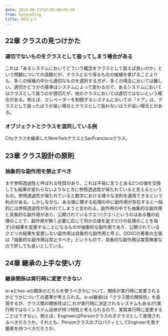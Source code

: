 ```yaml
---
date: 2014-08-23T07:09:00+09:00
from: hatenablog
title: OOSCより
---
```

## 22章 クラスの見つけかた

### 適切でないものをクラスとして扱ってしまう場合がある

これは「あるシステムにおいてどういう概念をクラスとして扱えば良いのか」という問題についての話題だが、クラスとなり得るものの候補を挙げることよりも、多くの候補の中から適切なものを選択する方が、多くの場合においては難しい。適切かどうかの基準はシステムによって変わるので、あるシステムにおいてはクラスとして扱うのが適切だが、他のクラスにおいては適切ではないという場合がある。例えば、エレベーターを制御するシステムにおいての「ドア」は、クラスとして扱ったほうが良い場合とクラスとして扱わないほうが良い場合とがある。

### オブジェクトとクラスを混同している例

Cityクラスを継承したNewYorkクラスとSanFranciscoクラス。

## 23章 クラス設計の原則

### 抽象的な副作用を禁止すべき

まず参照透過性と呼ばれる性質があり、これは平易に言うとある2つの値を交換しても結果が変わらないようなときに参照透過性が保たれていると言えるというもの。参照透過性が保たれていると数学における様々な法則を適用できるという利点がある。しかしながら、ある値に関する処理の中に副作用が存在すると一般的には参照透過性が失われてしまうと言われる。副作用の中でも抽象的な副作用と具象的な副作用があり、公開されているクエリ(クエリというのはある種の処理のことで、副作用が無く必要に応じて何かの値を返すだけの処理のことを指す)の結果を変更することになるものが抽象的な副作用であり、公開されているクエリの結果を変更しない副作用は具象的な副作用と呼ぶ。OOSCの著者の主張は「抽象的な副作用は禁止すべき」というもので、具象的な副作用は実質無害なので許しても良いとしている。

## 24章 継承の上手な使い方

### 継承関係は実行時に変更できない

is-aとhas-aの関係のどちらを使うべきかについて、関係が実行時に変更されるかどうかについての基準が考えられる。is-a(継承)は「クラス間の関係性」を表現するが、クラス間の関係性は(これが実行時に決定されるシステムもあるが)実行時ではなくシステム自体が持つ特性と考えられるので、実質実行時に変更することはできない。例えば、EngineerはPersonクラスの子クラスとして表現されるべきだろうか。それとも、PersonクラスのプロパティとしてEngineerを表す要素を持つべきだろうか。

